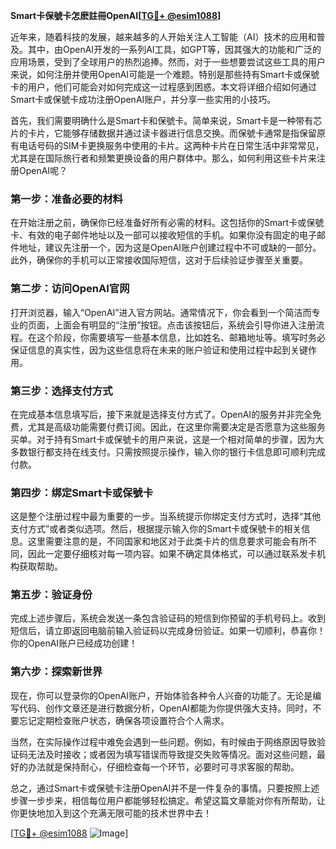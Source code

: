 **Smart卡保號卡怎麽註冊OpenAI[[TG💪+ @esim1088](https://t.me/s/esim1088)]**

近年来，随着科技的发展，越来越多的人开始关注人工智能（AI）技术的应用和普及。其中，由OpenAI开发的一系列AI工具，如GPT等，因其强大的功能和广泛的应用场景，受到了全球用户的热烈追捧。然而，对于一些想要尝试这些工具的用户来说，如何注册并使用OpenAI可能是一个难题。特别是那些持有Smart卡或保號卡的用户，他们可能会对如何完成这一过程感到困惑。本文将详细介绍如何通过Smart卡或保號卡成功注册OpenAI账户，并分享一些实用的小技巧。

首先，我们需要明确什么是Smart卡和保號卡。简单来说，Smart卡是一种带有芯片的卡片，它能够存储数据并通过读卡器进行信息交换。而保號卡通常是指保留原有电话号码的SIM卡更换服务中使用的卡片。这两种卡片在日常生活中非常常见，尤其是在国际旅行者和频繁更换设备的用户群体中。那么，如何利用这些卡片来注册OpenAI呢？

### **第一步：准备必要的材料**

在开始注册之前，确保你已经准备好所有必需的材料。这包括你的Smart卡或保號卡、有效的电子邮件地址以及一部可以接收短信的手机。如果你没有固定的电子邮件地址，建议先注册一个，因为这是OpenAI账户创建过程中不可或缺的一部分。此外，确保你的手机可以正常接收国际短信，这对于后续验证步骤至关重要。

### **第二步：访问OpenAI官网**

打开浏览器，输入“OpenAI”进入官方网站。通常情况下，你会看到一个简洁而专业的页面，上面会有明显的“注册”按钮。点击该按钮后，系统会引导你进入注册流程。在这个阶段，你需要填写一些基本信息，比如姓名、邮箱地址等。填写时务必保证信息的真实性，因为这些信息将在未来的账户验证和使用过程中起到关键作用。

### **第三步：选择支付方式**

在完成基本信息填写后，接下来就是选择支付方式了。OpenAI的服务并非完全免费，尤其是高级功能需要付费订阅。因此，在这里你需要决定是否愿意为这些服务买单。对于持有Smart卡或保號卡的用户来说，这是一个相对简单的步骤，因为大多数银行都支持在线支付。只需按照提示操作，输入你的银行卡信息即可顺利完成付款。

### **第四步：绑定Smart卡或保號卡**

这是整个注册过程中最为重要的一步。当系统提示你绑定支付方式时，选择“其他支付方式”或者类似选项。然后，根据提示输入你的Smart卡或保號卡的相关信息。这里需要注意的是，不同国家和地区对于此类卡片的信息要求可能会有所不同，因此一定要仔细核对每一项内容。如果不确定具体格式，可以通过联系发卡机构获取帮助。

### **第五步：验证身份**

完成上述步骤后，系统会发送一条包含验证码的短信到你预留的手机号码上。收到短信后，请立即返回电脑前输入验证码以完成身份验证。如果一切顺利，恭喜你！你的OpenAI账户已经成功创建！

### **第六步：探索新世界**

现在，你可以登录你的OpenAI账户，开始体验各种令人兴奋的功能了。无论是编写代码、创作文章还是进行数据分析，OpenAI都能为你提供强大支持。同时，不要忘记定期检查账户状态，确保各项设置符合个人需求。

当然，在实际操作过程中难免会遇到一些问题。例如，有时候由于网络原因导致验证码无法及时接收；或者因为填写错误而导致提交失败等情况。面对这些问题，最好的办法就是保持耐心，仔细检查每一个环节，必要时可寻求客服的帮助。

总之，通过Smart卡或保號卡注册OpenAI并不是一件复杂的事情。只要按照上述步骤一步步来，相信每位用户都能够轻松搞定。希望这篇文章能对你有所帮助，让你更快地加入到这个充满无限可能的技术世界中去！

[[TG💪+ @esim1088](https://t.me/s/esim1088) ![Image](https://i.postimg.cc/4NQfJmqS/Snipaste-2025-05-13-00-14-12.png)]